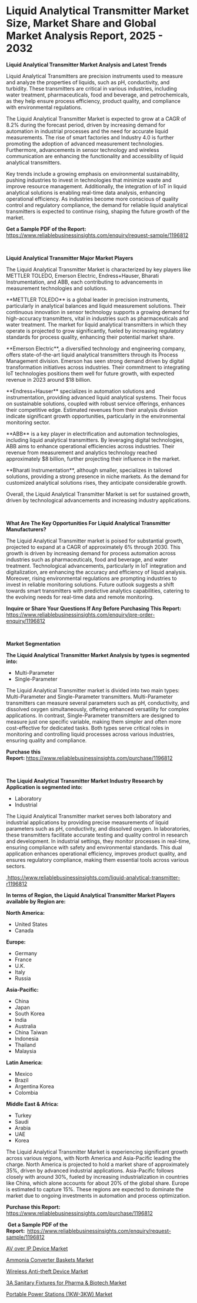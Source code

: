 <p><h1>Liquid Analytical Transmitter Market Size, Market Share and Global Market Analysis Report, 2025 - 2032</h1></p><p><strong>Liquid Analytical Transmitter Market Analysis and Latest Trends</strong></p>
<p><p>Liquid Analytical Transmitters are precision instruments used to measure and analyze the properties of liquids, such as pH, conductivity, and turbidity. These transmitters are critical in various industries, including water treatment, pharmaceuticals, food and beverage, and petrochemicals, as they help ensure process efficiency, product quality, and compliance with environmental regulations.</p><p>The Liquid Analytical Transmitter Market is expected to grow at a CAGR of 8.2% during the forecast period, driven by increasing demand for automation in industrial processes and the need for accurate liquid measurements. The rise of smart factories and Industry 4.0 is further promoting the adoption of advanced measurement technologies. Furthermore, advancements in sensor technology and wireless communication are enhancing the functionality and accessibility of liquid analytical transmitters.</p><p>Key trends include a growing emphasis on environmental sustainability, pushing industries to invest in technologies that minimize waste and improve resource management. Additionally, the integration of IoT in liquid analytical solutions is enabling real-time data analysis, enhancing operational efficiency. As industries become more conscious of quality control and regulatory compliance, the demand for reliable liquid analytical transmitters is expected to continue rising, shaping the future growth of the market.</p></p>
<p><strong>Get a Sample PDF of the Report:&nbsp;</strong> <a href="https://www.reliablebusinessinsights.com/enquiry/request-sample/1196812?utm_campaign=100&utm_medium=2&utm_source=Github&utm_content=ia&utm_term=28022025&utm_id=liquid-analytical-transmitter">https://www.reliablebusinessinsights.com/enquiry/request-sample/1196812</a></p>
<p>&nbsp;</p>
<p><strong>Liquid Analytical Transmitter Major Market Players</strong></p>
<p><p>The Liquid Analytical Transmitter Market is characterized by key players like METTLER TOLEDO, Emerson Electric, Endress+Hauser, Bharati Instrumentation, and ABB, each contributing to advancements in measurement technologies and solutions.</p><p>**METTLER TOLEDO** is a global leader in precision instruments, particularly in analytical balances and liquid measurement solutions. Their continuous innovation in sensor technology supports a growing demand for high-accuracy transmitters, vital in industries such as pharmaceuticals and water treatment. The market for liquid analytical transmitters in which they operate is projected to grow significantly, fueled by increasing regulatory standards for process quality, enhancing their potential market share.</p><p>**Emerson Electric**, a diversified technology and engineering company, offers state-of-the-art liquid analytical transmitters through its Process Management division. Emerson has seen strong demand driven by digital transformation initiatives across industries. Their commitment to integrating IoT technologies positions them well for future growth, with expected revenue in 2023 around $18 billion.</p><p>**Endress+Hauser** specializes in automation solutions and instrumentation, providing advanced liquid analytical systems. Their focus on sustainable solutions, coupled with robust service offerings, enhances their competitive edge. Estimated revenues from their analysis division indicate significant growth opportunities, particularly in the environmental monitoring sector.</p><p>**ABB** is a key player in electrification and automation technologies, including liquid analytical transmitters. By leveraging digital technologies, ABB aims to enhance operational efficiencies across industries. Their revenue from measurement and analytics technology reached approximately $8 billion, further projecting their influence in the market.</p><p>**Bharati Instrumentation**, although smaller, specializes in tailored solutions, providing a strong presence in niche markets. As the demand for customized analytical solutions rises, they anticipate considerable growth.</p><p>Overall, the Liquid Analytical Transmitter Market is set for sustained growth, driven by technological advancements and increasing industry applications.</p></p>
<p>&nbsp;</p>
<p><strong>What Are The Key Opportunities For Liquid Analytical Transmitter Manufacturers?</strong></p>
<p><p>The Liquid Analytical Transmitter market is poised for substantial growth, projected to expand at a CAGR of approximately 6% through 2030. This growth is driven by increasing demand for process automation across industries such as pharmaceuticals, food and beverage, and water treatment. Technological advancements, particularly in IoT integration and digitalization, are enhancing the accuracy and efficiency of liquid analysis. Moreover, rising environmental regulations are prompting industries to invest in reliable monitoring solutions. Future outlook suggests a shift towards smart transmitters with predictive analytics capabilities, catering to the evolving needs for real-time data and remote monitoring.</p></p>
<p><strong>Inquire or Share Your Questions If Any Before Purchasing This Report:</strong> <a href="https://www.reliablebusinessinsights.com/enquiry/pre-order-enquiry/1196812?utm_campaign=100&utm_medium=2&utm_source=Github&utm_content=ia&utm_term=28022025&utm_id=liquid-analytical-transmitter">https://www.reliablebusinessinsights.com/enquiry/pre-order-enquiry/1196812</a></p>
<p>&nbsp;</p>
<p><strong>Market Segmentation</strong></p>
<p><strong>The Liquid Analytical Transmitter Market Analysis by types is segmented into:</strong></p>
<p><ul><li>Multi-Parameter</li><li>Single-Parameter</li></ul></p>
<p><p>The Liquid Analytical Transmitter market is divided into two main types: Multi-Parameter and Single-Parameter transmitters. Multi-Parameter transmitters can measure several parameters such as pH, conductivity, and dissolved oxygen simultaneously, offering enhanced versatility for complex applications. In contrast, Single-Parameter transmitters are designed to measure just one specific variable, making them simpler and often more cost-effective for dedicated tasks. Both types serve critical roles in monitoring and controlling liquid processes across various industries, ensuring quality and compliance.</p></p>
<p><strong>Purchase this Report:&nbsp;</strong><a href="https://www.reliablebusinessinsights.com/purchase/1196812?utm_campaign=100&utm_medium=2&utm_source=Github&utm_content=ia&utm_term=28022025&utm_id=liquid-analytical-transmitter">https://www.reliablebusinessinsights.com/purchase/1196812</a></p>
<p>&nbsp;</p>
<p><strong>The Liquid Analytical Transmitter Market Industry Research by Application is segmented into:</strong></p>
<p><ul><li>Laboratory</li><li>Industrial</li></ul></p>
<p><p>The Liquid Analytical Transmitter market serves both laboratory and industrial applications by providing precise measurements of liquid parameters such as pH, conductivity, and dissolved oxygen. In laboratories, these transmitters facilitate accurate testing and quality control in research and development. In industrial settings, they monitor processes in real-time, ensuring compliance with safety and environmental standards. This dual application enhances operational efficiency, improves product quality, and ensures regulatory compliance, making them essential tools across various sectors.</p></p>
<p><a href="https://www.reliablebusinessinsights.com/liquid-analytical-transmitter-r1196812?utm_campaign=100&utm_medium=2&utm_source=Github&utm_content=ia&utm_term=28022025&utm_id=liquid-analytical-transmitter">&nbsp;https://www.reliablebusinessinsights.com/liquid-analytical-transmitter-r1196812</a></p>
<p><strong>In terms of Region, the Liquid Analytical Transmitter Market Players available by Region are:</strong></p>
<p>
    <p> <strong> North America: </strong>
        <ul>
            <li>United States</li>
            <li>Canada</li>
        </ul>
        </p> 
    <p> <strong> Europe: </strong>
        <ul>
            <li>Germany</li>
            <li>France</li>
            <li>U.K.</li>
            <li>Italy</li>
            <li>Russia</li>
        </ul>
        </p> 
    <p> <strong> Asia-Pacific: </strong>
        <ul>
            <li>China</li>
            <li>Japan</li>
            <li>South Korea</li>
            <li>India</li>
            <li>Australia</li>
            <li>China Taiwan</li>
            <li>Indonesia</li>
            <li>Thailand</li>
            <li>Malaysia</li>
        </ul>
        </p> 
    <p> <strong> Latin America: </strong>
        <ul>
            <li>Mexico</li>
            <li>Brazil</li>
            <li>Argentina Korea</li>
            <li>Colombia</li>
        </ul>
        </p> 
    <p> <strong> Middle East & Africa: </strong>
        <ul>
            <li>Turkey</li>
            <li>Saudi</li>
            <li>Arabia</li>
            <li>UAE</li>
            <li>Korea</li>
        </ul>
    </p>
    </p>
<p><p>The Liquid Analytical Transmitter Market is experiencing significant growth across various regions, with North America and Asia-Pacific leading the charge. North America is projected to hold a market share of approximately 35%, driven by advanced industrial applications. Asia-Pacific follows closely with around 30%, fueled by increasing industrialization in countries like China, which alone accounts for about 20% of the global share. Europe is estimated to capture 15%. These regions are expected to dominate the market due to ongoing investments in automation and process optimization.</p></p>
<p><strong>Purchase this Report: </strong><a href="https://www.reliablebusinessinsights.com/purchase/1196812?utm_campaign=100&utm_medium=2&utm_source=Github&utm_content=ia&utm_term=28022025&utm_id=liquid-analytical-transmitter">https://www.reliablebusinessinsights.com/purchase/1196812</a></p>
<p>&nbsp;<strong>Get a Sample PDF of the Report:&nbsp;&nbsp;</strong><a href="https://www.reliablebusinessinsights.com/enquiry/request-sample/1196812?utm_campaign=100&utm_medium=2&utm_source=Github&utm_content=ia&utm_term=28022025&utm_id=liquid-analytical-transmitter">https://www.reliablebusinessinsights.com/enquiry/request-sample/1196812</a></p>
<p><strong></strong></p>
<p><p><a href="https://github.com/kathiestrine5ty/Market-Research-Report-List-1/blob/main/av-over-ip-device-market.md?utm_campaign=100&utm_medium=2&utm_source=Github&utm_content=ia&utm_term=28022025&utm_id=liquid-analytical-transmitter">AV over IP Device Market</a></p><p><a href="https://github.com/NarcisoFerry/Market-Research-Report-List-1/blob/main/ammonia-converter-baskets-market.md?utm_campaign=100&utm_medium=2&utm_source=Github&utm_content=ia&utm_term=28022025&utm_id=liquid-analytical-transmitter">Ammonia Converter Baskets Market</a></p><p><a href="https://github.com/FosterFahey91/Market-Research-Report-List-1/blob/main/wireless-anti-theft-device-market.md?utm_campaign=100&utm_medium=2&utm_source=Github&utm_content=ia&utm_term=28022025&utm_id=liquid-analytical-transmitter">Wireless Anti-theft Device Market</a></p><p><a href="https://github.com/mathastilley812967/Market-Research-Report-List-1/blob/main/3a-sanitary-fixtures-for-pharma-biotech-market.md?utm_campaign=100&utm_medium=2&utm_source=Github&utm_content=ia&utm_term=28022025&utm_id=liquid-analytical-transmitter">3A Sanitary Fixtures for Pharma & Biotech Market</a></p><p><a href="https://github.com/mayabungard8092/Market-Research-Report-List-1/blob/main/portable-power-stations-1kw-3kw-market.md?utm_campaign=100&utm_medium=2&utm_source=Github&utm_content=ia&utm_term=28022025&utm_id=liquid-analytical-transmitter">Portable Power Stations (1KW-3KW) Market</a></p></p>